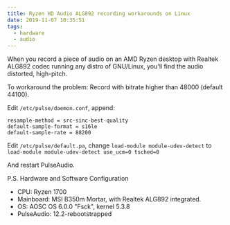 ```yaml
---
title: Ryzen HD Audio ALG892 recording workarounds on Linux
date: 2019-11-07 10:35:51
tags:
  - hardware
  - audio
---
```


When you record a piece of audio on an AMD Ryzen desktop with Realtek ALG892 codec running any distro of GNU/Linux, you'll find the audio distorted, high-pitch.

To workaround the problem: 
Record with bitrate higher than 48000 (default 44100).

Edit `/etc/pulse/daemon.conf`, append:
```
resample-method = src-sinc-best-quality
default-sample-format = s16le
default-sample-rate = 88200
```

Edit `/etc/pulse/default.pa`, change
`load-module module-udev-detect`
to
`load-module module-udev-detect use_ucm=0 tsched=0`

And restart PulseAudio.


P.S. Hardware and Software Configuration
* CPU: Ryzen 1700
* Mainboard: MSI B350m Mortar, with Realtek ALG892 integrated.
* OS: AOSC OS 6.0.0 "Fsck", kernel 5.3.8
* PulseAudio: 12.2-rebootstrapped
